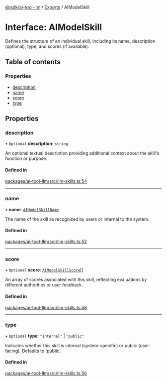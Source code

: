 [@isdk/ai-tool-llm](../README.md) / [Exports](../modules.md) / AIModelSkill

# Interface: AIModelSkill

Defines the structure of an individual skill, including its name, description (optional), type, and scores (if available).

## Table of contents

### Properties

- [description](AIModelSkill.md#description)
- [name](AIModelSkill.md#name)
- [score](AIModelSkill.md#score)
- [type](AIModelSkill.md#type)

## Properties

### description

• `Optional` **description**: `string`

An optional textual description providing additional context about the skill's function or purpose.

#### Defined in

[packages/ai-tool-llm/src/llm-skills.ts:54](https://github.com/isdk/ai-tool-llm.js/blob/eeac1082a905a0d51115018893c85de13ea210ee/src/llm-skills.ts#L54)

___

### name

• **name**: [`AIModelSkillName`](../modules.md#aimodelskillname)

The name of the skill as recognized by users or internal to the system.

#### Defined in

[packages/ai-tool-llm/src/llm-skills.ts:52](https://github.com/isdk/ai-tool-llm.js/blob/eeac1082a905a0d51115018893c85de13ea210ee/src/llm-skills.ts#L52)

___

### score

• `Optional` **score**: [`AIModelSkillScore`](AIModelSkillScore.md)[]

An array of scores associated with this skill, reflecting evaluations by different authorities or user feedback.

#### Defined in

[packages/ai-tool-llm/src/llm-skills.ts:58](https://github.com/isdk/ai-tool-llm.js/blob/eeac1082a905a0d51115018893c85de13ea210ee/src/llm-skills.ts#L58)

___

### type

• `Optional` **type**: ``"internal"`` \| ``"public"``

Indicates whether this skill is internal (system-specific) or public (user-facing). Defaults to 'public'.

#### Defined in

[packages/ai-tool-llm/src/llm-skills.ts:56](https://github.com/isdk/ai-tool-llm.js/blob/eeac1082a905a0d51115018893c85de13ea210ee/src/llm-skills.ts#L56)
